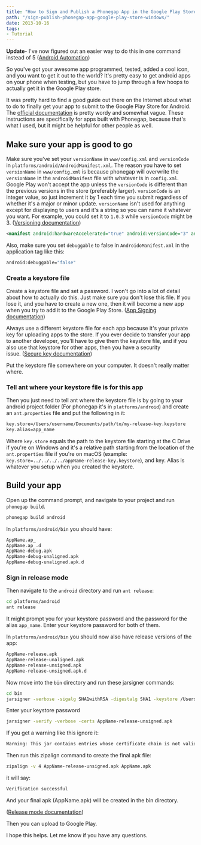 ```yaml
---
title: "How to Sign and Publish a Phonegap App in the Google Play Store"
path: "/sign-publish-phonegap-app-google-play-store-windows/"
date: 2013-10-16
tags:
- Tutorial
---
```


<style>
.EmailForm__Container {
  padding: 12px;
  margin: 24px 0px;
  box-shadow: 0 10px 20px rgba(0,0,0,0.19), 0 6px 6px rgba(0,0,0,0.23);
  background: #f7f7f7;
}
.EmailForm__Button {
  background: #4285f4;
  color: white;
  border: 0px;
  border-radius: 2px;
  padding: 8px 12px;
  margin: 12px;
}
.EmailForm__Input {
  border: 0px;
  border-bottom: 1px solid #4285f4;
  background: #f7f7f7;
}
</style>

**Update**- I've now figured out an easier way to do this in one command instead of 5 ([Android Automation]({{site.url}}/android-automation))

So you've got your awesome app programmed, tested, added a cool icon, and you want to get it out to the world? It's pretty easy to get android apps on your phone when testing, but you have to jump through a few hoops to actually get it in the Google Play store.

It was pretty hard to find a good guide out there on the Internet about what to do to finally get your app to submit to the Google Play Store for Android. The <a href="http://developer.android.com/tools/publishing/publishing_overview.html" target="_blank">official documentation</a> is pretty wordy and somewhat vague. These instructions are specifically for apps built with Phonegap, because that's what I used, but it might be helpful for other people as well.

## Make sure your app is good to go

Make sure you've set your `versionName` in `www/config.xml` and `versionCode` in `platforms/android/AndroidManifest.xml`. The reason you have to set `versionName` in `www/config.xml` is because phonegap will overwrite the `versionName` in the `androidManifest` file with whatever is in `config.xml`. Google Play won't accept the app unless the `versionCode` is different than the previous versions in the store (preferably larger). `versionCode` is an integer value, so just increment it by 1 each time you submit regardless of whether it's a major or minor update. `versionName` isn't used for anything except for displaying to users and it's a string so you can name it whatever you want. For example, you could set it to `1.0.3` while `versionCode` might be 3. (<a href="http://developer.android.com/tools/publishing/versioning.html#appversioning" target="_blank">Versioning documentation</a>)

```xml
<manifest android:hardwareAccelerated="true" android:versionCode="3" android:versionName="1.0.3" android:windowSoftInputMode="adjustPan" package="com.compay.app" xmlns:android="http://schemas.android.com/apk/res/android">
```

Also, make sure you set `debuggable` to false in `AndroidoManifest.xml` in the application tag like this:

```bash
android:debuggable="false"
```

### Create a keystore file

Create a keystore file and set a password. I won't go into a lot of detail about how to actually do this. Just make sure you don't lose this file. If you lose it, and you have to create a new one, then it will become a new app when you try to add it to the Google Play Store. (<a href="http://developer.android.com/tools/publishing/app-signing.html#cert" target="_blank">App Signing documentation</a>)

Always use a different keystore file for each app because it's your private key for uploading apps to the store. If you ever decide to transfer your app to another developer, you'll have to give them the keystore file, and if you also use that keystore for other apps, then you have a security issue. (<a href="http://developer.android.com/tools/publishing/app-signing.html#secure-key" target="_blank">Secure key documentation</a>)

Put the keystore file somewhere on your computer. It doesn't really matter where.

### Tell ant where your keystore file is for this app

Then you just need to tell ant where the keystore file is by going to your android project folder (For phonegap it's in `platforms/android`) and create an `ant.properties` file and put the following in it:

```bash
key.store=/Users/username/Documents/path/to/my-release-key.keystore
key.alias=app_name
```

Where `key.store` equals the path to the keystore file starting at the C Drive if you're on Windows and it's a relative path starting from the location of the `ant.properties` file if you're on macOS (example: `key.store=../../../../appName-release-key.keystore`), and key. Alias is whatever you setup when you created the keystore.

## Build your app

Open up the command prompt, and navigate to your project and run `phonegap build`.

```bash
phonegap build android
```

In `platforms/android/bin` you should have:

```bash
AppName.ap_
AppName.ap_.d
AppName-debug.apk
AppName-debug-unaligned.apk
AppName-debug-unaligned.apk.d
```

### Sign in release mode

Then navigate to the `android` directory and run `ant release`:

```bash
cd platforms/android
ant release
```

It might prompt you for your keystore password and the password for the alias `app_name`. Enter your keystore password for both of them.

In `platforms/android/bin` you should now also have release versions of the app:

```bash
AppName-release.apk
AppName-release-unaligned.apk
AppName-release-unsigned.apk
AppName-release-unsigned.apk.d
```

Now move into the `bin` directory and run these jarsigner commands:

```bash
cd bin
jarsigner -verbose -sigalg SHA1withRSA -digestalg SHA1 -keystore /Users/username/Documents/path/to/my-release-key.keystore AppName-release-unsigned.apk app_name
```

Enter your keystore password

```bash
jarsigner -verify -verbose -certs AppName-release-unsigned.apk
```

If you get a warning like this ignore it:

```bash
Warning: This jar contains entries whose certificate chain is not validated.
```

Then run this zipalign command to create the final apk file:

```bash
zipalign -v 4 AppName-release-unsigned.apk AppName.apk
```

it will say:

```bash
Verification successful
```

And your final apk (AppName.apk) will be created in the bin directory.

(<a href="http://developer.android.com/tools/publishing/app-signing.html#releasemode" target="_blank">Release mode documentation</a>)

Then you can upload to Google Play.

I hope this helps. Let me know if you have any questions.
